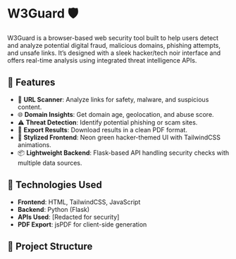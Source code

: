# W3Guard 🛡️

W3Guard is a browser-based web security tool built to help users detect and analyze potential digital fraud, malicious domains, phishing attempts, and unsafe links. It’s designed with a sleek hacker/tech noir interface and offers real-time analysis using integrated threat intelligence APIs.

## 🚀 Features

- 🔗 **URL Scanner**: Analyze links for safety, malware, and suspicious content.
- 🌐 **Domain Insights**: Get domain age, geolocation, and abuse score.
- ⚠️ **Threat Detection**: Identify potential phishing or scam sites.
- 💾 **Export Results**: Download results in a clean PDF format.
- 🎨 **Stylized Frontend**: Neon green hacker-themed UI with TailwindCSS animations.
- 📦 **Lightweight Backend**: Flask-based API handling security checks with multiple data sources.

## 🧰 Technologies Used

- **Frontend**: HTML, TailwindCSS, JavaScript
- **Backend**: Python (Flask)
- **APIs Used**: [Redacted for security]
- **PDF Export**: jsPDF for client-side generation

## 📂 Project Structure

